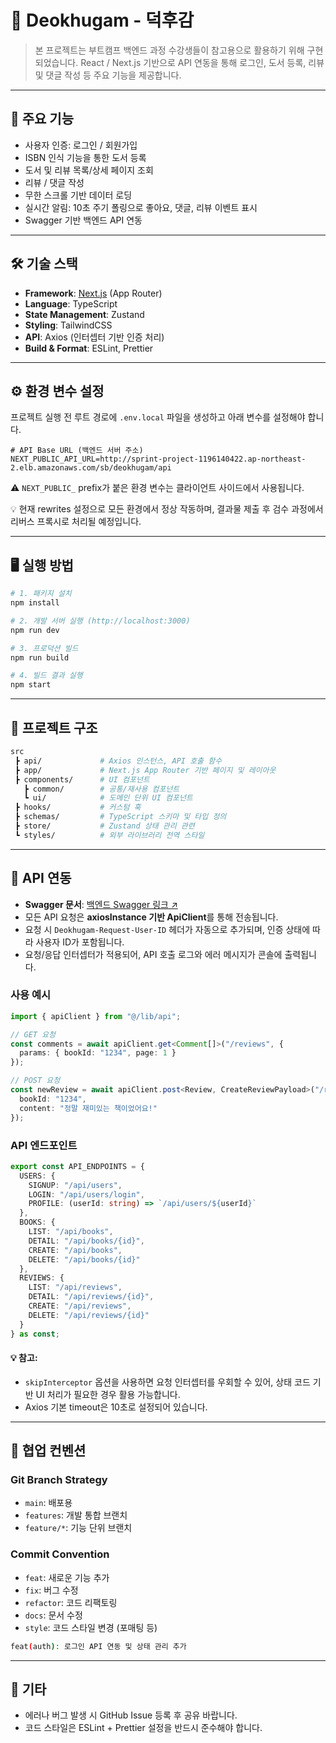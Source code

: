 # 📌 Deokhugam - 덕후감

> 본 프로젝트는 부트캠프 백엔드 과정 수강생들이 참고용으로 활용하기 위해 구현되었습니다.
> React / Next.js 기반으로 API 연동을 통해 로그인, 도서 등록, 리뷰 및 댓글 작성 등 주요 기능을 제공합니다.

---

## 🚀 주요 기능
- 사용자 인증: 로그인 / 회원가입
- ISBN 인식 기능을 통한 도서 등록
- 도서 및 리뷰 목록/상세 페이지 조회
- 리뷰 / 댓글 작성
- 무한 스크롤 기반 데이터 로딩
- 실시간 알림: 10초 주기 폴링으로 좋아요, 댓글, 리뷰 이벤트 표시
- Swagger 기반 백엔드 API 연동

---

## 🛠️ 기술 스택
- **Framework**: [Next.js](https://nextjs.org/) (App Router)
- **Language**: TypeScript
- **State Management**: Zustand
- **Styling**: TailwindCSS
- **API**: Axios (인터셉터 기반 인증 처리)
- **Build & Format**: ESLint, Prettier

---

## ⚙️ 환경 변수 설정

프로젝트 실행 전 루트 경로에 `.env.local` 파일을 생성하고 아래 변수를 설정해야 합니다.

```env
# API Base URL (백엔드 서버 주소)
NEXT_PUBLIC_API_URL=http://sprint-project-1196140422.ap-northeast-2.elb.amazonaws.com/sb/deokhugam/api
```
⚠️ `NEXT_PUBLIC_` prefix가 붙은 환경 변수는 클라이언트 사이드에서 사용됩니다.

💡 현재 rewrites 설정으로 모든 환경에서 정상 작동하며, 결과물 제출 후 검수 과정에서 리버스 프록시로 처리될 예정입니다.

---

## 🖥️ 실행 방법
```bash
# 1. 패키지 설치
npm install

# 2. 개발 서버 실행 (http://localhost:3000)
npm run dev

# 3. 프로덕션 빌드
npm run build

# 4. 빌드 결과 실행
npm start
```

---

## 📂 프로젝트 구조
```bash
src
 ┣ api/             # Axios 인스턴스, API 호출 함수
 ┣ app/             # Next.js App Router 기반 페이지 및 레이아웃
 ┣ components/      # UI 컴포넌트
   ┣ common/        # 공통/재사용 컴포넌트
   ┗ ui/            # 도메인 단위 UI 컴포넌트
 ┣ hooks/           # 커스텀 훅
 ┣ schemas/         # TypeScript 스키마 및 타입 정의
 ┣ store/           # Zustand 상태 관리 관련
 ┗ styles/          # 외부 라이브러리 전역 스타일
```

---

## 📡 API 연동
- **Swagger 문서**: [백엔드 Swagger 링크 ↗️](http://sprint-project-1196140422.ap-northeast-2.elb.amazonaws.com/sb/deokhugam/api/swagger-ui/index.html#/)
- 모든 API 요청은 **axiosInstance 기반 ApiClient**를 통해 전송됩니다.
- 요청 시 `Deokhugam-Request-User-ID` 헤더가 자동으로 추가되며, 인증 상태에 따라 사용자 ID가 포함됩니다.
- 요청/응답 인터셉터가 적용되어, API 호출 로그와 에러 메시지가 콘솔에 출력됩니다.
### 사용 예시
```ts
import { apiClient } from "@/lib/api";

// GET 요청
const comments = await apiClient.get<Comment[]>("/reviews", {
  params: { bookId: "1234", page: 1 }
});

// POST 요청
const newReview = await apiClient.post<Review, CreateReviewPayload>("/reviews", {
  bookId: "1234",
  content: "정말 재미있는 책이었어요!"
});
```
### API 엔드포인트
```ts
export const API_ENDPOINTS = {
  USERS: {
    SIGNUP: "/api/users",
    LOGIN: "/api/users/login",
    PROFILE: (userId: string) => `/api/users/${userId}`
  },
  BOOKS: {
    LIST: "/api/books",
    DETAIL: "/api/books/{id}",
    CREATE: "/api/books",
    DELETE: "/api/books/{id}"
  },
  REVIEWS: {
    LIST: "/api/reviews",
    DETAIL: "/api/reviews/{id}",
    CREATE: "/api/reviews",
    DELETE: "/api/reviews/{id}"
  }
} as const;
```
#### 💡 참고:
- `skipInterceptor` 옵션을 사용하면 요청 인터셉터를 우회할 수 있어, 상태 코드 기반 UI 처리가 필요한 경우 활용 가능합니다.
- Axios 기본 timeout은 10초로 설정되어 있습니다.

---

## 🤝 협업 컨벤션
### Git Branch Strategy
- `main`: 배포용
- `features`: 개발 통합 브랜치
- `feature/*`: 기능 단위 브랜치
### Commit Convention
- `feat`: 새로운 기능 추가
- `fix`: 버그 수정
- `refactor`: 코드 리팩토링
- `docs`: 문서 수정
- `style`: 코드 스타일 변경 (포매팅 등)
```bash
feat(auth): 로그인 API 연동 및 상태 관리 추가
```

---

## 📝 기타
- 에러나 버그 발생 시 GitHub Issue 등록 후 공유 바랍니다.
- 코드 스타일은 ESLint + Prettier 설정을 반드시 준수해야 합니다.

